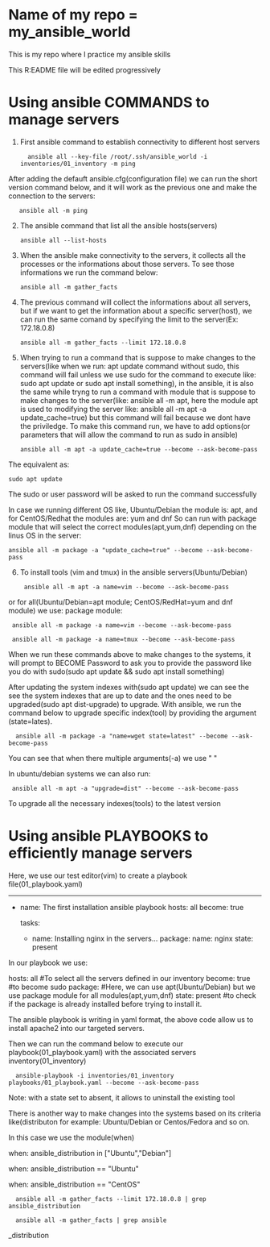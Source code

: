 # Name of my repo = my_ansible_world
This is my repo where I practice my ansible skills

This R:EADME file will be edited progressively
# Using ansible COMMANDS to manage servers

1. First ansible command to establish connectivity to different host servers


         ansible all --key-file /root/.ssh/ansible_world -i inventories/01_inventory -m ping 

After adding the defauft ansible.cfg(configuration file) we can run the short version command below, and it will work as the previous one and make the connection to the servers:

       ansible all -m ping

2. The ansible command that list all the ansible hosts(servers)

       ansible all --list-hosts

3. When the ansible make connectivity to the servers, it collects all the processes or the informations about those servers. To see those informations we run the command below:

       ansible all -m gather_facts


4. The previous command will collect the informations about all servers, but if we want to get the information about a specific server(host), we can run the same comand by specifying the limit to the server(Ex: 172.18.0.8)

       ansible all -m gather_facts --limit 172.18.0.8

5. When trying to run a command that is suppose to make changes to the servers(like when we run: apt update command without sudo, this command will fail unless we use sudo for the command to execute like: sudo apt update or sudo apt install something), in the ansible, it is also the same while tryng to run a command with module that is suppose to make changes to the server(like: ansible all -m apt, here the module apt is used to modifying the server like:  ansible all -m apt -a update_cache=true) but this command will fail because we dont have the priviledge. To make this command run, we have to add options(or parameters that will allow the command to run as sudo in ansible)

	
       ansible all -m apt -a update_cache=true --become --ask-become-pass

The equivalent as:

	sudo apt update 

The sudo or user password will be asked to run the command successfully

In case we running different OS like, Ubuntu/Debian  the module is: apt, and for CentOS/Redhat the modules are: yum and dnf
So can run with package module that will select the correct modules(apt,yum,dnf) depending on the linus OS in the server:

	ansible all -m package -a "update_cache=true" --become --ask-become-pass

6. To install tools (vim and tmux) in the ansible servers(Ubuntu/Debian)

        ansible all -m apt -a name=vim --become --ask-become-pass 

or for all(Ubuntu/Debian=apt module; CentOS/RedHat=yum and dnf module) we use: package module:

	 ansible all -m package -a name=vim --become --ask-become-pass

	 ansible all -m package -a name=tmux --become --ask-become-pass

When we run these commands above to make changes to the systems, it will prompt to BECOME Password to ask you to provide the password like you do with sudo(sudo apt update && sudo apt install something)

After updating the system indexes with(sudo apt update) we can see the see the system indexes that are up to date and the ones need to be upgraded(sudo apt dist-upgrade) to upgrade. With ansible, we run the command below to upgrade specific index(tool) by providing the argument (state=lates).


	  ansible all -m package -a "name=wget state=latest" --become --ask-become-pass

You can see that when there multiple arguments(-a) we use " "

In ubuntu/debian systems we can also run:

	 ansible all -m apt -a "upgrade=dist" --become --ask-become-pass  

To upgrade all the necessary indexes(tools) to the latest version

# Using ansible PLAYBOOKS to efficiently manage servers
Here, we use our test editor(vim) to create a playbook file(01_playbook.yaml)


 ---
 - name: The first installation ansible playbook
   hosts: all 
   become: true 

   tasks:
   - name: Installing nginx in the servers...
     package:
     	name: nginx
        state: present

In our playbook we use:

hosts: all #To select all the servers defined in our inventory
become: true #to become sudo
package: #Here, we can use apt(Ubuntu/Debian) but we use package module for all modules(apt,yum,dnf)
state: present #to check if the package is already installed before trying to install it.

The ansible playbook is writing in yaml format, the above code allow us to install apache2 into our targeted servers.

Then we can run the command below to execute our playbook(01_playbook.yaml) with the associated servers inventory(01_inventory)

	  ansible-playbook -i inventories/01_inventory playbooks/01_playbook.yaml --become --ask-become-pass


Note: with a state set to absent, it allows to uninstall the existing tool


There is another way to make changes into the systems based on its criteria like(distributon for example: Ubuntu/Debian or Centos/Fedora and so on.


In this case we use the module(when)


when: ansible_distribution in ["Ubuntu","Debian"]

when: ansible_distribution == "Ubuntu"

when: ansible_distribution == "CentOS"


	  ansible all -m gather_facts --limit 172.18.0.8 | grep ansible_distribution

	  ansible all -m gather_facts | grep ansible
_distribution
                               
